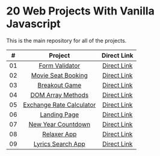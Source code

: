 # 20 Web Projects With Vanilla Javascript

This is the main repository for all of the projects.

|  #  |            Project             | Direct Link |
| :-: | :----------------------------: | :-------: |
| 01  |       [Form Validator](https://github.com/marianaspinto/Curso-20-Projects-With-Vanilla-Javascript/tree/master/01.FormValidator)       | [Direct Link](https://formvalidator0.netlify.app/)  |
| 02  |     [Movie Seat Booking](https://github.com/marianaspinto/Curso-20-Projects-With-Vanilla-Javascript/tree/master/02.Movie%20Seat%20Booking)    | [Direct Link](https://movieseatsbooking01.netlify.app/)  |
| 03  |    [Breakout Game](https://github.com/marianaspinto/Curso-20-Projects-With-Vanilla-Javascript/tree/master/03.Breakout%20Game)     | [Direct Link](https://breakoutgame1.netlify.app/)  |
| 04  |  [DOM Array Methods](https://github.com/marianaspinto/Curso-20-Projects-With-Vanilla-Javascript/tree/master/04.DOM%20Array%20Methods)  | [Direct Link](https://domarraymethods1.netlify.app/)  |
| 05  |  [Exchange Rate Calculator](https://github.com/marianaspinto/Curso-20-Projects-With-Vanilla-Javascript/tree/master/05.Exchange%20Rate%20Calculator)  | [Direct Link](https://exchangeratecalculator1.netlify.app/)  |
| 06  |  [Landing Page](https://github.com/marianaspinto/Curso-20-Projects-With-Vanilla-Javascript/tree/master/06.Landing%20Page)  | [Direct Link](https://landingpage10.netlify.app/)  |
| 07  |  [New Year Countdown](https://github.com/marianaspinto/Curso-20-Projects-With-Vanilla-Javascript/tree/master/07.New%20Year%20Countdown)  | [Direct Link](https://landingpage10.netlify.app/)  |
| 08  |  [Relaxer App](https://github.com/marianaspinto/Curso-20-Projects-With-Vanilla-Javascript/tree/master/08.Relaxer%20App)  | [Direct Link](https://relaxerapp10.netlify.app/)  |
| 09  |  [Lyrics Search App](https://github.com/marianaspinto/Curso-20-Projects-With-Vanilla-Javascript/tree/master/09.Lyrics%20Search%20App)  | [Direct Link](https://lyricssearchapp1.netlify.app/)  |

